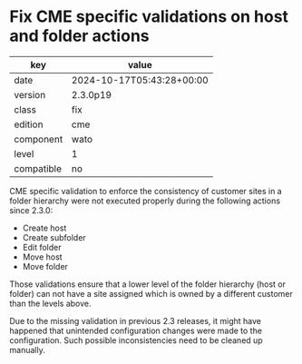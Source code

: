 [//]: # (werk v2)
# Fix CME specific validations on host and folder actions

key        | value
---------- | ---
date       | 2024-10-17T05:43:28+00:00
version    | 2.3.0p19
class      | fix
edition    | cme
component  | wato
level      | 1
compatible | no

CME specific validation to enforce the consistency of customer sites in a folder
hierarchy were not executed properly during the following actions since 2.3.0:

* Create host
* Create subfolder
* Edit folder
* Move host
* Move folder

Those validations ensure that a lower level of the folder hierarchy (host or
folder) can not have a site assigned which is owned by a different customer than
the levels above.

Due to the missing validation in previous 2.3 releases, it might have happened
that unintended configuration changes were made to the configuration. Such
possible inconsistencies need to be cleaned up manually.
